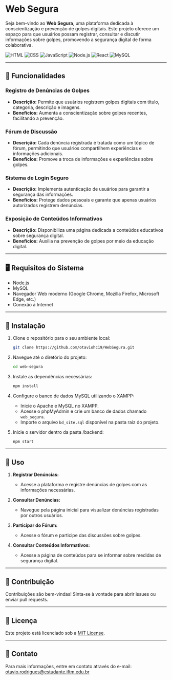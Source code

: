 # Web Segura

Seja bem-vindo ao **Web Segura**, uma plataforma dedicada à conscientização e prevenção de golpes digitais. Este projeto oferece um espaço para que usuários possam registrar, consultar e discutir informações sobre golpes, promovendo a segurança digital de forma colaborativa.

![HTML](https://img.shields.io/badge/html5-E34F26?style=for-the-badge&logo=html5&logoColor=white)
![CSS](https://img.shields.io/badge/css3-1572B6?style=for-the-badge&logo=css3&logoColor=white)
![JavaScript](https://img.shields.io/badge/javascript-F7DF1E?style=for-the-badge&logo=javascript&logoColor=black)
![Node.js](https://img.shields.io/badge/node.js-339933?style=for-the-badge&logo=nodedotjs&logoColor=white)
![React](https://img.shields.io/badge/react-61DAFB?style=for-the-badge&logo=react&logoColor=black)
![MySQL](https://img.shields.io/badge/mysql-4479A1?style=for-the-badge&logo=mysql&logoColor=white)

---

## 🔐 Funcionalidades

### Registro de Denúncias de Golpes
- **Descrição:** Permite que usuários registrem golpes digitais com título, categoria, descrição e imagens.
- **Benefícios:** Aumenta a conscientização sobre golpes recentes, facilitando a prevenção.

### Fórum de Discussão
- **Descrição:** Cada denúncia registrada é tratada como um tópico de fórum, permitindo que usuários compartilhem experiências e informações adicionais.
- **Benefícios:** Promove a troca de informações e experiências sobre golpes.

### Sistema de Login Seguro
- **Descrição:** Implementa autenticação de usuários para garantir a segurança das informações.
- **Benefícios:** Protege dados pessoais e garante que apenas usuários autorizados registrem denúncias.

### Exposição de Conteúdos Informativos
- **Descrição:** Disponibiliza uma página dedicada a conteúdos educativos sobre segurança digital.
- **Benefícios:** Auxilia na prevenção de golpes por meio da educação digital.

---

## 🖥️ Requisitos do Sistema
- Node.js
- MySQL
- Navegador Web moderno (Google Chrome, Mozilla Firefox, Microsoft Edge, etc.)
- Conexão à Internet

---

## 🚀 Instalação

1. Clone o repositório para o seu ambiente local:
   ```bash
   git clone https://github.com/otaviohc19/WebSegura.git
   ```

2. Navegue até o diretório do projeto:
   ```bash
   cd web-segura
   ```

3. Instale as dependências necessárias:
   ```bash
   npm install
   ```

4. Configure o banco de dados MySQL utilizando o XAMPP:
   - Inicie o Apache e MySQL no XAMPP.
   - Acesse o phpMyAdmin e crie um banco de dados chamado `web_segura`.
   - Importe o arquivo `bd_site.sql` disponível na pasta raiz do projeto.

5. Inicie o servidor dentro da pasta /backend:
   ```bash
   npm start
   ```

---

## 📘 Uso

1. **Registrar Denúncias:**
   - Acesse a plataforma e registre denúncias de golpes com as informações necessárias.

2. **Consultar Denúncias:**
   - Navegue pela página inicial para visualizar denúncias registradas por outros usuários.

3. **Participar do Fórum:**
   - Acesse o fórum e participe das discussões sobre golpes.

4. **Consultar Conteúdos Informativos:**
   - Acesse a página de conteúdos para se informar sobre medidas de segurança digital.

---

## 🤝 Contribuição
Contribuições são bem-vindas! Sinta-se à vontade para abrir issues ou enviar pull requests.

---

## 📜 Licença
Este projeto está licenciado sob a [MIT License](https://opensource.org/licenses/MIT).

---

## 📧 Contato
Para mais informações, entre em contato através do e-mail: otavio.rodrigues@estudante.iftm.edu.br

